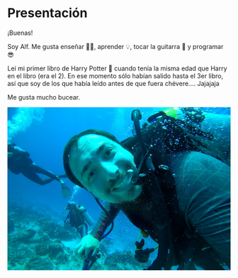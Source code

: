 # Presentación

¡Buenas! 

Soy Alf. Me gusta enseñar :teacher:, aprender :bulb:, tocar la guitarra :guitar: y programar :sunglasses:

Leí mi primer libro de Harry Potter :mage: cuando tenía la misma edad que Harry en el libro (era el 2). En ese momento sólo habían salido hasta el 3er libro, así que soy de los que había leído antes de que fuera chévere.... Jajajaja


Me gusta mucho bucear.

![alf](Screenshot_20230331-005713-991.png)
